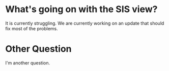# What's going on with the SIS view?

It is currently struggling. We are currently working on an update that should fix most of the problems.

# Other Question

I'm another question.
